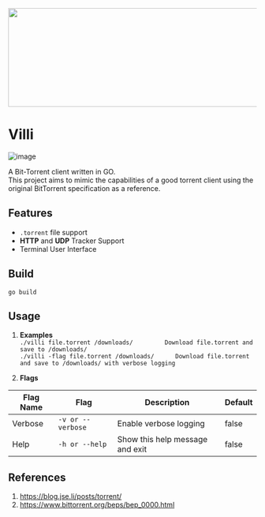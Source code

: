 <div align="center">
  <img src="https://user-images.githubusercontent.com/23309033/211167294-bfb97561-89aa-4182-8ce8-3e75f6d0ff2a.svg" width="800" height="200" />
 </div>
 
# Villi
![image](https://user-images.githubusercontent.com/23309033/211168707-5657ebe8-2254-4f98-95ac-3f51be5f76b4.png)

A Bit-Torrent client written in GO.  
This project aims to mimic the capabilities of a good torrent client using the original BitTorrent specification as a reference.

## Features
- `.torrent` file support
- **HTTP** and **UDP** Tracker Support
- Terminal User Interface

## Build
`go build`

## Usage
1. **Examples**  
  `./villi file.torrent /downloads/         Download file.torrent and save to /downloads/`  
  `./villi -flag file.torrent /downloads/      Download file.torrent and save to /downloads/ with verbose logging`

3. **Flags**

| __Flag Name__ | __Flag__ | __Description__ | __Default__ |
|-------------|------------|------------|------------|
| Verbose | `-v or --verbose` | Enable verbose logging | false |
| Help | `-h or --help` | Show this help message and exit | false |

## References
1. https://blog.jse.li/posts/torrent/
2. https://www.bittorrent.org/beps/bep_0000.html
